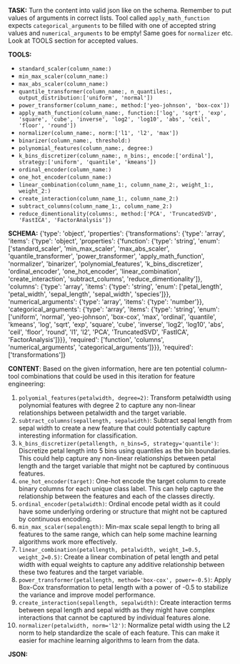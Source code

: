 **TASK:**
Turn the content into valid json like on the schema.
Remember to put values of arguments in correct lists.
Tool called `apply_math_function` expects `categorical_arguments` to be filled with one of accepted string values and `numerical_arguments` to be empty! Same goes for `normalizer` etc. Look at TOOLS section for accepted values.

**TOOLS:**
- `standard_scaler(column_name:)`
- `min_max_scaler(column_name:)`
- `max_abs_scaler(column_name:)`
- `quantile_transformer(column_name:, n_quantiles:, output_distribution:['uniform', 'normal'])`
- `power_transformer(column_name:, method:['yeo-johnson', 'box-cox'])`
- `apply_math_function(column_name:, function:['log', 'sqrt', 'exp', 'square', 'cube', 'inverse', 'log2', 'log10', 'abs', 'ceil', 'floor', 'round'])`
- `normalizer(column_name:, norm:['l1', 'l2', 'max'])`
- `binarizer(column_name:, threshold:)`
- `polynomial_features(column_name:, degree:)`
- `k_bins_discretizer(column_name:, n_bins:, encode:['ordinal'], strategy:['uniform', 'quantile', 'kmeans'])`
- `ordinal_encoder(column_name:)`
- `one_hot_encoder(column_name:)`
- `linear_combination(column_name_1:, column_name_2:, weight_1:, weight_2:)`
- `create_interaction(column_name_1:, column_name_2:)`
- `subtract_columns(column_name_1:, column_name_2:)`
- `reduce_dimentionality(columns:, method:['PCA', 'TruncatedSVD', 'FastICA', 'FactorAnalysis'])`

**SCHEMA:**
{'type': 'object', 'properties': {'transformations': {'type': 'array', 'items': {'type': 'object', 'properties': {'function': {'type': 'string', 'enum': ['standard_scaler', 'min_max_scaler', 'max_abs_scaler', 'quantile_transformer', 'power_transformer', 'apply_math_function', 'normalizer', 'binarizer', 'polynomial_features', 'k_bins_discretizer', 'ordinal_encoder', 'one_hot_encoder', 'linear_combination', 'create_interaction', 'subtract_columns', 'reduce_dimentionality']}, 'columns': {'type': 'array', 'items': {'type': 'string', 'enum': ['petal_length', 'petal_width', 'sepal_length', 'sepal_width', 'species']}}, 'numerical_arguments': {'type': 'array', 'items': {'type': 'number'}}, 'categorical_arguments': {'type': 'array', 'items': {'type': 'string', 'enum': ['uniform', 'normal', 'yeo-johnson', 'box-cox', 'max', 'ordinal', 'quantile', 'kmeans', 'log', 'sqrt', 'exp', 'square', 'cube', 'inverse', 'log2', 'log10', 'abs', 'ceil', 'floor', 'round', 'l1', 'l2', 'PCA', 'TruncatedSVD', 'FastICA', 'FactorAnalysis']}}}, 'required': ['function', 'columns', 'numerical_arguments', 'categorical_arguments']}}}, 'required': ['transformations']}

**CONTENT**:
 Based on the given information, here are ten potential column-tool combinations that could be used in this iteration for feature engineering:

1. `polyomial_features(petalwidth, degree=2)`: Transform petalwidth using polynomial features with degree 2 to capture any non-linear relationships between petalwidth and the target variable.
2. `subtract_columns(sepallength, sepalwidth)`: Subtract sepal length from sepal width to create a new feature that could potentially capture interesting information for classification.
3. `k_bins_discretizer(petallength, n_bins=5, strategy='quantile')`: Discretize petal length into 5 bins using quantiles as the bin boundaries. This could help capture any non-linear relationships between petal length and the target variable that might not be captured by continuous features.
4. `one_hot_encoder(target)`: One-hot encode the target column to create binary columns for each unique class label. This can help capture the relationship between the features and each of the classes directly.
5. `ordinal_encoder(petalwidth)`: Ordinal encode petal width as it could have some underlying ordering or structure that might not be captured by continuous encoding.
6. `min_max_scaler(sepalength)`: Min-max scale sepal length to bring all features to the same range, which can help some machine learning algorithms work more effectively.
7. `linear_combination(petallength, petalwidth, weight_1=0.5, weight_2=0.5)`: Create a linear combination of petal length and petal width with equal weights to capture any additive relationship between these two features and the target variable.
8. `power_transformer(petallength, method='box-cox', power=-0.5)`: Apply Box-Cox transformation to petal length with a power of -0.5 to stabilize the variance and improve model performance.
9. `create_interaction(sepallength, sepalwidth)`: Create interaction terms between sepal length and sepal width as they might have complex interactions that cannot be captured by individual features alone.
10. `normalizer(petalwidth, norm='l2')`: Normalize petal width using the L2 norm to help standardize the scale of each feature. This can make it easier for machine learning algorithms to learn from the data.

**JSON:**
